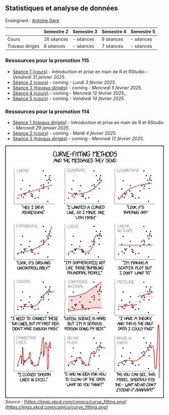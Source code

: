 ## Statistiques et analyse de données 

Enseignant : [Antoine Géré](mailto:a.gere@istom.fr)

|       | Semestre 2 | Semestre 3 | Semestre 4 | Semestre 5 |
|:------|:-----------|:-----------|:-----------|:-----------|
| Cours | 16 séances | - séances  | 8 séances  | - séances  |
| Travaux dirigés    | 8 séances  | - séances  | 7 séances  | - séances  |

### Ressources pour la promotion 115

- [Séance 1 (cours)](./sTa7/lecture-s/intro_R.md) - Introduction et prise en main de R et RStudio - _Vendredi 31 janvier 2025_.
- [Séance 2 (cours)](./sTa7/lecture-s/stat_1.md) - coming - _Lundi 3 février 2025_.
- [Séance 3 (travaux dirigés)](./sTa7/lecture-s/stat_1.md) - coming - _Mercredi 5 février 2025_.
- [Séance 4 (cours)](./sTa7/lecture-s/stat_1.md) - coming - Mercredi 12 février 2025_.
- [Séance 5 (cours)](./sTa7/lecture-s/stat_1.md) - coming - _Vendredi 14 février 2025_.

### Ressources pour la promotion 114

- [Séance 1 (travaux dirigés)](./sTa7/lecture-s/intro_R.md) - Introduction et prise en main de R et RStudio - _Mercredi 29 janvier 2025_.
- [Séance 2 (cours)](./sTa7/lecture-s/stat_2.md) - coming - _Mardi 4 février 2025_.
- [Séance 3 (travaux dirigés)](./sTa7/lecture-s/stat_2.md) - coming - _Mercredi 12 février 2025_.


![image](./sTa7/lecture-s/img/curve_fitting.png)  
_Source : [https://imgs.xkcd.com/comics/curve_fitting.png](https://imgs.xkcd.com/comics/curve_fitting.png)_
